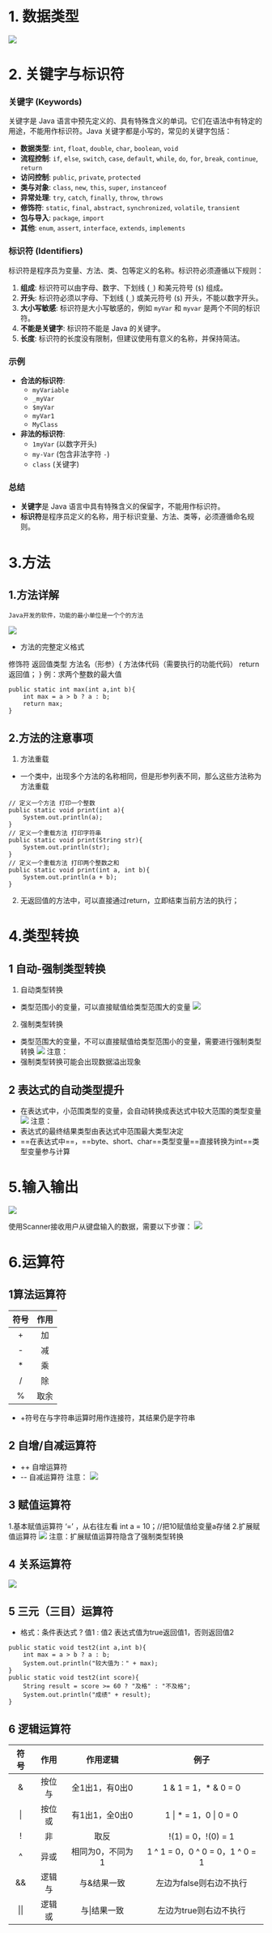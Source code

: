 # 1. 数据类型
![](https://cdn.jsdelivr.net/gh/Leicha1/tuchuang/img/20250312204032.png)
# 2. 关键字与标识符

### 关键字 (Keywords)

关键字是 Java 语言中预先定义的、具有特殊含义的单词。它们在语法中有特定的用途，不能用作标识符。Java 关键字都是小写的，常见的关键字包括：

- **数据类型**: `int`, `float`, `double`, `char`, `boolean`, `void`
- **流程控制**: `if`, `else`, `switch`, `case`, `default`, `while`, `do`, `for`, `break`, `continue`, `return`
- **访问控制**: `public`, `private`, `protected`
- **类与对象**: `class`, `new`, `this`, `super`, `instanceof`
- **异常处理**: `try`, `catch`, `finally`, `throw`, `throws`
- **修饰符**: `static`, `final`, `abstract`, `synchronized`, `volatile`, `transient`
- **包与导入**: `package`, `import`
- **其他**: `enum`, `assert`, `interface`, `extends`, `implements`
### 标识符 (Identifiers)

标识符是程序员为变量、方法、类、包等定义的名称。标识符必须遵循以下规则：

1. **组成**: 标识符可以由字母、数字、下划线 (`_`) 和美元符号 (`$`) 组成。
2. **开头**: 标识符必须以字母、下划线 (`_`) 或美元符号 (`$`) 开头，不能以数字开头。
3. **大小写敏感**: 标识符是大小写敏感的，例如 `myVar` 和 `myvar` 是两个不同的标识符。
4. **不能是关键字**: 标识符不能是 Java 的关键字。
5. **长度**: 标识符的长度没有限制，但建议使用有意义的名称，并保持简洁。
### 示例
- **合法的标识符**:
  - `myVariable`
  - `_myVar`
  - `$myVar`
  - `myVar1`
  - `MyClass`
- **非法的标识符**:
  - `1myVar` (以数字开头)
  - `my-Var` (包含非法字符 `-`)
  - `class` (关键字)
### 总结 
- **关键字**是 Java 语言中具有特殊含义的保留字，不能用作标识符。
- **标识符**是程序员定义的名称，用于标识变量、方法、类等，必须遵循命名规则。

# 3.方法
## 1.方法详解
	Java开发的软件，功能的最小单位是一个个的方法
![](https://raw.githubusercontent.com/Leicha1/tuchuang/main/img/20250312210036.png)
- 方法的完整定义格式

修饰符 返回值类型 方法名（形参）{
	方法体代码（需要执行的功能代码）
	return 返回值；
}
例：求两个整数的最大值
```
public static int max(int a,int b){
	int max = a > b ? a : b;
	return max;
}
```
## 2.方法的注意事项
1. 方法重载
- 一个类中，出现多个方法的名称相同，但是形参列表不同，那么这些方法称为方法重载
```
// 定义一个方法 打印一个整数  
public static void print(int a){  
    System.out.println(a);  
}  
// 定义一个重载方法 打印字符串  
public static void print(String str){  
    System.out.println(str);  
}  
// 定义一个重载方法 打印两个整数之和  
public static void print(int a, int b){  
    System.out.println(a + b);  
}
```
2. 无返回值的方法中，可以直接通过return，立即结束当前方法的执行；

# 4.类型转换
## 1 自动-强制类型转换
1. 自动类型转换
- 类型范围小的变量，可以直接赋值给类型范围大的变量
 ![](https://raw.githubusercontent.com/Leicha1/tuchuang/main/img/20250313132536.png)
2. 强制类型转换
- 类型范围大的变量，不可以直接赋值给类型范围小的变量，需要进行强制类型转换
![](https://raw.githubusercontent.com/Leicha1/tuchuang/main/img/20250313135609.png)
注意：
- 强制类型转换可能会出现数据溢出现象
## 2 表达式的自动类型提升
- 在表达式中，小范围类型的变量，会自动转换成表达式中较大范围的类型变量
![](https://raw.githubusercontent.com/Leicha1/tuchuang/main/img/20250313140420.png)
注意：
- 表达式的最终结果类型由表达式中范围最大类型决定
- ==在表达式中==，==byte、short、char==类型变量==直接转换为int==类型变量参与计算
# 5.输入输出
![](https://raw.githubusercontent.com/Leicha1/tuchuang/main/img/20250313143244.png)

使用Scanner接收用户从键盘输入的数据，需要以下步骤：
![](https://raw.githubusercontent.com/Leicha1/tuchuang/main/img/20250313143533.png)
# 6.运算符
## 1算法运算符
| 符号  | 作用  |
| :-: | :-: |
|  +  |  加  |
|  -  |  减  |
|  *  |  乘  |
|  /  |  除  |
|  %  | 取余  |
- +符号在与字符串运算时用作连接符，其结果仍是字符串
## 2 自增/自减运算符
- ++ 自增运算符
- --  自减运算符
注意：
![](https://raw.githubusercontent.com/Leicha1/tuchuang/main/img/20250314173130.png)
## 3 赋值运算符
1.基本赋值运算符 ‘=’ ，从右往左看
	int a = 10；//把10赋值给变量a存储
2.扩展赋值运算符
![](https://raw.githubusercontent.com/Leicha1/tuchuang/main/img/20250314173817.png)
注意：扩展赋值运算符隐含了强制类型转换
## 4 关系运算符
![](https://raw.githubusercontent.com/Leicha1/tuchuang/main/img/20250314174227.png)

## 5 三元（三目）运算符
- 格式：条件表达式 ? 值1 : 值2
	表达式值为true返回值1，否则返回值2
```
public static void test2(int a,int b){  
    int max = a > b ? a : b;  
    System.out.println("较大值为：" + max);  
}  
public static void test2(int score){  
    String result = score >= 60 ? "及格" : "不及格";  
    System.out.println("成绩" + result);  
}
```
## 6 逻辑运算符
|  符号  | 作用  |   作用逻辑    |              例子               |
| :--: | :-: | :-------: | :---------------------------: |
|  &   | 按位与 | 全1出1，有0出0 |      1 & 1 = 1，* & 0 = 0      |
|  \|  | 按位或 | 有1出1，全0出0 |     1 \| * = 1，0 \| 0 = 0     |
|  !   |  非  |    取反     |       !(1) = 0，!(0) = 1       |
|  ^   | 异或  | 相同为0，不同为1 | 1 ^ 1 = 0，0 ^ 0 = 0，1 ^ 0 = 1 |
|  &&  | 逻辑与 |  与&结果一致   |        左边为false则右边不执行         |
| \|\| | 逻辑或 |  与\|结果一致  |         左边为true则右边不执行         |

